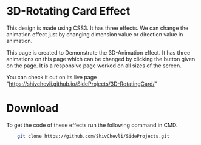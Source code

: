 # 3D-Rotating Card Effect

This design is made using CSS3. It has three effects. We can change the animation effect just by changing dimension value or direction value in animation. 

This page is created to Demonstrate the 3D-Animation effect. It has three animations on this page which can be changed by clicking the button given on the page. It is a responsive page worked on all sizes of the screen. 

You can check it out on its live page "https://shivchevli.github.io/SideProjects/3D-RotatingCard/"

# Download

To get the code of these effects run the following command in CMD.

```bash
    git clone https://github.com/ShivChevli/SideProjects.git
```